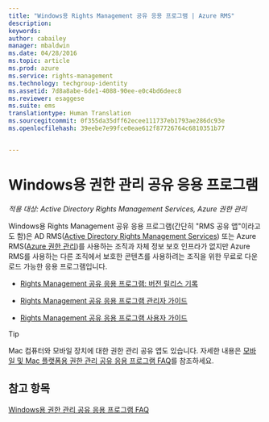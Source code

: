 ```yaml
---
title: "Windows용 Rights Management 공유 응용 프로그램 | Azure RMS"
description: 
keywords: 
author: cabailey
manager: mbaldwin
ms.date: 04/28/2016
ms.topic: article
ms.prod: azure
ms.service: rights-management
ms.technology: techgroup-identity
ms.assetid: 7d8a8abe-6de1-4088-90ee-e0c4bd6deec8
ms.reviewer: esaggese
ms.suite: ems
translationtype: Human Translation
ms.sourcegitcommit: 0f355da35dff62ecee111737eb1793ae286dc93e
ms.openlocfilehash: 39eebe7e99fce0eae612f87726764c6810351b77


---
```


# Windows용 권한 관리 공유 응용 프로그램

*적용 대상: Active Directory Rights Management Services, Azure 권한 관리*

Windows용 Rights Management 공유 응용 프로그램(간단히 "RMS 공유 앱"이라고도 함)은 AD RMS([Active Directory Rights Management Services](https://technet.microsoft.com/library/cc772403.aspx)) 또는 Azure RMS([Azure 권한 관리](../understand-explore/azure-rights-management.md))를 사용하는 조직과 자체 정보 보호 인프라가 없지만 Azure RMS를 사용하는 다른 조직에서 보호한 콘텐츠를 사용하려는 조직을 위한 무료로 다운로드 가능한 응용 프로그램입니다.

-   [Rights Management 공유 응용 프로그램: 버전 릴리스 기록](sharing-app-version-release-history.md)

-   [Rights Management 공유 응용 프로그램 관리자 가이드](sharing-app-admin-guide.md)

-   [Rights Management 공유 응용 프로그램 사용자 가이드](sharing-app-user-guide.md)

> [!TIP]
> Mac 컴퓨터와 모바일 장치에 대한 권한 관리 공유 앱도 있습니다. 자세한 내용은 [모바일 및 Mac 플랫폼용 권한 관리 공유 응용 프로그램 FAQ](http://technet.microsoft.com/dn451248)를 참조하세요.

## 참고 항목
[Windows용 권한 관리 공유 응용 프로그램 FAQ](http://technet.microsoft.com/dn467883)




<!--HONumber=Jun16_HO4-->


